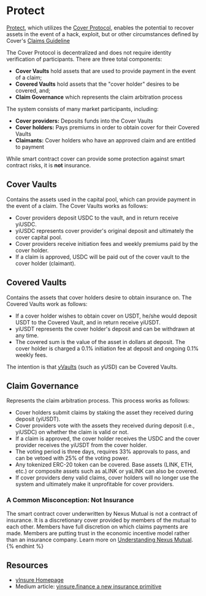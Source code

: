 # Protect

[Protect](https://yearn.finance/cover/), which utilizes the [Cover Protocol](https://www.coverprotocol.com/#protocol), enables the potential to recover assets in the event of a hack, exploit, but or other circumstances defined by Cover's [Claims Guideline](https://docs.coverprotocol.com/product/claims-guidelines-v2)

The Cover Protocol is decentralized and does not require identity verification of participants. There are three total components:

- **Cover Vaults** hold assets that are used to provide payment in the event of a claim;
- **Covered Vaults** hold assets that the "cover holder" desires to be covered, and;
- **Claim Governance** which represents the claim arbitration process

The system consists of many market participants, including:

- **Cover providers:** Deposits funds into the Cover Vaults
- **Cover holders:** Pays premiums in order to obtain cover for their Covered Vaults
- **Claimants:** Cover holders who have an approved claim and are entitled to payment

While smart contract cover can provide some protection against smart contract risks, it is **not** insurance.

## Cover Vaults

Contains the assets used in the capital pool, which can provide payment in the event of a claim. The Cover Vaults works as follows:

- Cover providers deposit USDC to the vault, and in return receive yiUSDC.
- yiUSDC represents cover provider's original deposit and ultimately the cover capital pool.
- Cover providers receive initiation fees and weekly premiums paid by the cover holder.
- If a claim is approved, USDC will be paid out of the cover vault to the cover holder \(claimant\).

## Covered Vaults

Contains the assets that cover holders desire to obtain insurance on. The Covered Vaults work as follows:

- If a cover holder wishes to obtain cover on USDT, he/she would deposit USDT to the Covered Vault, and in return receive yiUSDT.
- yiUSDT represents the cover holder's deposit and can be withdrawn at any time.
- The covered sum is the value of the asset in dollars at deposit. The cover holder is charged a 0.1% initiation fee at deposit and ongoing 0.1% weekly fees.

The intention is that [yVaults](https://yearn.finance/vaults) \(such as yUSD\) can be Covered Vaults.

## Claim Governance

Represents the claim arbitration process. This process works as follows:

- Cover holders submit claims by staking the asset they received during deposit \(yiUSDT\).
- Cover providers vote with the assets they received during deposit \(i.e., yiUSDC\) on whether the claim is valid or not.
- If a claim is approved, the cover holder receives the USDC and the cover provider receives the yiUSDT from the cover holder.
- The voting period is three days, requires 33% approvals to pass, and can be vetoed with 25% of the voting power.
- Any tokenized ERC-20 token can be covered. Base assets \(LINK, ETH, etc.\) or composite assets such as aLINK or yaLINK can also be covered.
- If cover providers deny valid claims, cover holders will no longer use the system and ultimately make it unprofitable for cover providers.


### **A Common Misconception: Not Insurance** <a id="9521"></a>

The smart contract cover underwritten by Nexus Mutual is not a contract of insurance. It is a discretionary cover provided by members of the mutual to each other. Members have full discretion on which claims payments are made. Members are putting trust in the economic incentive model rather than an insurance company. Learn more on [Understanding Nexus Mutual](https://medium.com/nexus-mutual/understanding-nexus-mutual-bb2946dad919).
{% endhint %}

## Resources

- [yInsure Homepage](http://yinsure.finance/)
- Medium article: [yinsure.finance a new insurance primitive](https://medium.com/iearn/yinsure-finance-a-new-insurance-primitive-77d5d4217896)
